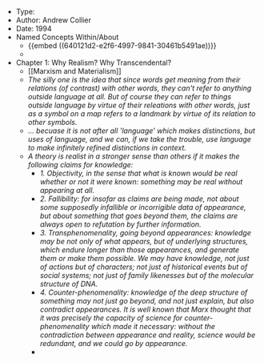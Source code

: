 - Type:
- Author: Andrew Collier
- Date: 1994
- Named Concepts Within/About
	- {{embed ((640121d2-e2f6-4997-9841-30461b5491ae))}}
	-
- Chapter 1: Why Realism? Why Transcendental?
	- [[Marxism and Materialism]]
	- _The silly one is the idea that since words get meaning from their relations (of contrast) with other words, they can't refer to anything outside language at all. But of course they can refer to things outside language by virtue of their releations with other words, just as a symbol on a map refers to a landmark by virtue of its relation to other symbols._
	- _... becuase it is not after all 'language' which makes distinctions, but uses of language, and we can, if we take the trouble, use language to make infinitely refined distinctions in context._
	- _A theory is realist in a stronger sense than others if it makes the following claims for knowledge:_
		- _1. Objectivity, in the sense that what is known would be real whether or not it were known: something may be real without appearing at all._
		- _2. Fallibility: for insofar as claims are being made, not about some supposedly infallible or incorrigible data of appearance, but about something that goes beyond them, the claims are always open to refutation by further information._
		- _3. Transphenomenality, going beyond appearances: knowledge may be not only of what appears, but of underlying structures, which endure longer than those appearances, and generate them or make them possible. We may have knowledge, not just of actions but of characters; not just of historical events but of social systems; not just of family likenesses but of the molecular structure of DNA._
		- _4. Counter-phenomenality: knowledge of the deep structure of something may not just go beyond, and not just explain, but also contradict appearances. It is well known that Marx thought that it was precisely the capacity of science for counter-phenomenality which made it necessary: without the contradiction between appearance and reality, science would be redundant, and we could go by appearance._
		-